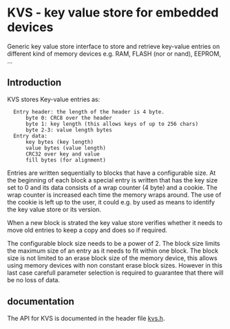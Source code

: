 <!--
  Copyright (c) 2022 Laczen

  SPDX-License-Identifier: Apache-2.0
-->
# KVS - key value store for embedded devices

Generic key value store interface to store and retrieve key-value entries on
different kind of memory devices e.g. RAM, FLASH (nor or nand), EEPROM, ...

## Introduction

KVS stores Key-value entries as:

```
  Entry header: the length of the header is 4 byte.
      byte 0: CRC8 over the header
      byte 1: key length (this allows keys of up to 256 chars)
      byte 2-3: value length bytes
  Entry data:
      key bytes (key length)
      value bytes (value length)
      CRC32 over key and value
      fill bytes (for alignment)
```

Entries are written sequentially to blocks that have a configurable size. At
the beginning of each block a special entry is written that has the key size
set to 0 and its data consists of a wrap counter (4 byte) and a cookie. The
wrap counter is increased each time the memory wraps around. The use of the
cookie is left up to the user, it could e.g. by used as means to identify the
key value store or its version.

When a new block is strated the key value store verifies whether it needs to
move old entries to keep a copy and does so if required.

 The configurable block size needs to be a power of 2. The block size limits
 the maximum size of an entry as it needs to fit within one block. The block
 size is not limited to an erase block size of the memory device, this allows
 using memory devices with non constant erase block sizes. However in this
 last case carefull parameter selection is required to guarantee that there
 will be no loss of data.

 ## documentation

 The API for KVS is documented in the header file [kvs.h](./lib/include/kvs/kvs.h).